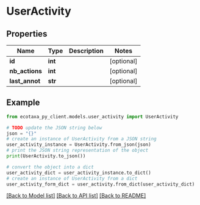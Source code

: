 # UserActivity


## Properties

Name | Type | Description | Notes
------------ | ------------- | ------------- | -------------
**id** | **int** |  | [optional] 
**nb_actions** | **int** |  | [optional] 
**last_annot** | **str** |  | [optional] 

## Example

```python
from ecotaxa_py_client.models.user_activity import UserActivity

# TODO update the JSON string below
json = "{}"
# create an instance of UserActivity from a JSON string
user_activity_instance = UserActivity.from_json(json)
# print the JSON string representation of the object
print(UserActivity.to_json())

# convert the object into a dict
user_activity_dict = user_activity_instance.to_dict()
# create an instance of UserActivity from a dict
user_activity_form_dict = user_activity.from_dict(user_activity_dict)
```
[[Back to Model list]](../README.md#documentation-for-models) [[Back to API list]](../README.md#documentation-for-api-endpoints) [[Back to README]](../README.md)


